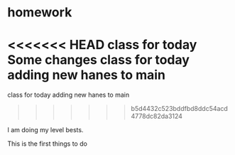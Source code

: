 # homework
<<<<<<< HEAD
class for today 
Some changes 
class for today adding new hanes to main
=======
class for today
adding new hanes to main
>>>>>>> b5d4432c523bddfbd8ddc54acd4778dc82da3124

I am doing my level  bests.

This is the first things to do

